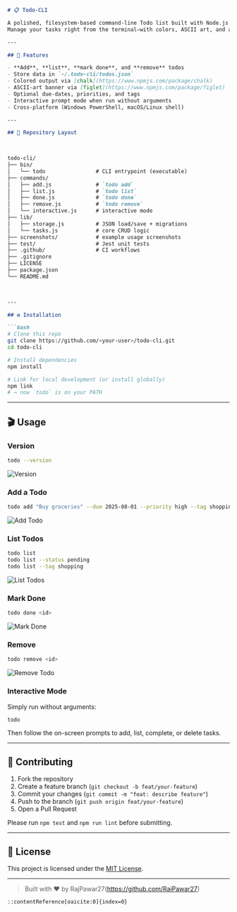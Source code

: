 ```markdown
# 📋 Todo-CLI

A polished, filesystem-based command-line Todo list built with Node.js and [Commander](https://www.npmjs.com/package/commander).  
Manage your tasks right from the terminal—with colors, ASCII art, and an interactive mode.

---

## 🚀 Features

- **Add**, **list**, **mark done**, and **remove** todos  
- Store data in `~/.todo-cli/todos.json`  
- Colored output via [chalk](https://www.npmjs.com/package/chalk)  
- ASCII-art banner via [figlet](https://www.npmjs.com/package/figlet)  
- Optional due-dates, priorities, and tags  
- Interactive prompt mode when run without arguments  
- Cross-platform (Windows PowerShell, macOS/Linux shell)

---

## 📁 Repository Layout

 

todo-cli/
├── bin/
│   └── todo                # CLI entrypoint (executable)
├── commands/
│   ├── add.js              # `todo add`
│   ├── list.js             # `todo list`
│   ├── done.js             # `todo done`
│   ├── remove.js           # `todo remove`
│   └── interactive.js      # interactive mode
├── lib/
│   ├── storage.js          # JSON load/save + migrations
│   └── tasks.js            # core CRUD logic
├── screenshots/            # example usage screenshots
├── test/                   # Jest unit tests
├── .github/                # CI workflows
├── .gitignore
├── LICENSE
├── package.json
└── README.md

 

---

## ⚙️ Installation

```bash
# Clone this repo
git clone https://github.com/<your-user>/todo-cli.git
cd todo-cli

# Install dependencies
npm install

# Link for local development (or install globally)
npm link
# → now `todo` is on your PATH
````

---

## 🎬 Usage

### Version

```bash
todo --version
```

![Version](screenshots/version.png)

### Add a Todo

```bash
todo add "Buy groceries" --due 2025-08-01 --priority high --tag shopping errand
```

![Add Todo](screenshots/add-todo.png)

### List Todos

```bash
todo list
todo list --status pending
todo list --tag shopping
```

![List Todos](screenshots/list-todo.png)

### Mark Done

```bash
todo done <id>
```

![Mark Done](screenshots/done-todo.png)

### Remove

```bash
todo remove <id>
```

![Remove Todo](screenshots/remove-todo.png)

### Interactive Mode

Simply run without arguments:

```bash
todo
```

Then follow the on-screen prompts to add, list, complete, or delete tasks.

---

## 🤝 Contributing

1. Fork the repository
2. Create a feature branch (`git checkout -b feat/your-feature`)
3. Commit your changes (`git commit -m "feat: describe feature"`)
4. Push to the branch (`git push origin feat/your-feature`)
5. Open a Pull Request

Please run `npm test` and `npm run lint` before submitting.

---

## 📄 License

This project is licensed under the [MIT License](LICENSE).

---

> Built with ❤️ by RajPawar27(https://github.com/RajPawar27)

```
::contentReference[oaicite:0]{index=0}
```
